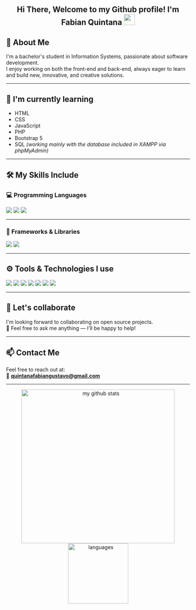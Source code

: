 <h2 align="center">Hi There, Welcome to my Github profile! I'm Fabian Quintana <img src="https://github.com/abdoachhoubi/abdoachhoubi/blob/main/gifs/Hi.gif" width="30"></h2>

## 🌟 About Me
I'm a bachelor's student in Information Systems, passionate about software development.  
I enjoy working on both the front-end and back-end, always eager to learn and build new, innovative, and creative solutions.

---

## 🌱 I'm currently learning
- HTML
- CSS
- JavaScript
- PHP
- Bootstrap 5
- SQL *(working mainly with the database included in XAMPP via phpMyAdmin)*

---

## 🛠 My Skills Include

### 💻 Programming Languages
<p align="left">
  <img src="https://img.shields.io/badge/C-00599C?style=for-the-badge&logo=c&logoColor=white"/>
  <img src="https://img.shields.io/badge/Lisp-3B5998?style=for-the-badge&logoColor=white"/>
  <img src="https://img.shields.io/badge/Java-ED8B00?style=for-the-badge&logo=java&logoColor=white"/>
</p>

---

### 🚀 Frameworks & Libraries
<p align="left">
  <img src="https://img.shields.io/badge/SpringBoot-6DB33F?style=for-the-badge&logo=spring-boot&logoColor=white"/>
  <img src="https://img.shields.io/badge/Bootstrap-7952B3?style=for-the-badge&logo=bootstrap&logoColor=white"/>
</p>

---

## ⚙️ Tools & Technologies I use
<p align="left">
  <img src="https://img.shields.io/badge/Sublime_Text-FF9800?style=for-the-badge&logo=sublime-text&logoColor=white"/>
  <img src="https://img.shields.io/badge/VS_Code-007ACC?style=for-the-badge&logo=visual-studio-code&logoColor=white"/>
  <img src="https://img.shields.io/badge/BlueJ-0099CC?style=for-the-badge&logoColor=white"/>
  <img src="https://img.shields.io/badge/DevC++-00599C?style=for-the-badge&logoColor=white"/>
  <img src="https://img.shields.io/badge/IntelliJ_IDEA-000000?style=for-the-badge&logo=intellij-idea&logoColor=white"/>
  <img src="https://img.shields.io/badge/TablePlus-F68D2E?style=for-the-badge&logoColor=white"/>
  <img src="https://img.shields.io/badge/Postman-FF6C37?style=for-the-badge&logo=postman&logoColor=white"/>
</p>

---

## 🤝 Let's collaborate
I'm looking forward to collaborating on open source projects.  
💬 Feel free to ask me anything — I'll be happy to help!

---

## 📫 Contact Me
Feel free to reach out at:  
📧 **[quintanafabiangustavo@gmail.com](mailto:quintanafabiangustavo@gmail.com)**

---

<p align="center">
  <img src="https://github-readme-stats.vercel.app/api?username=FabianGQuintana&show_icons=true&theme=radical" alt="my github stats" width="420"/>
  <img src="https://github-readme-stats.vercel.app/api/top-langs/?username=FabianGQuintana&layout=compact&theme=radical" alt="languages" height="165"/>
</p>
